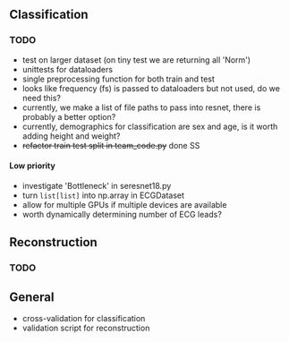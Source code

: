 ## Classification
### TODO
- test on larger dataset (on tiny test we are returning all 'Norm')
- unittests for dataloaders 
- single preprocessing function for both train and test
- looks like frequency (fs) is passed to dataloaders but not used, do we need this?
- currently, we make a list of file paths to pass into resnet, there is probably a better option?
- currently, demographics for classification are sex and age, is it worth adding height and weight?
- ~~refactor train test split in team_code.py~~ done SS

#### Low priority
- investigate 'Bottleneck' in seresnet18.py
- turn `list[list]` into np.array in ECGDataset
- allow for multiple GPUs if multiple devices are available
- worth dynamically determining number of ECG leads?

## Reconstruction
### TODO

## General
- cross-validation for classification
- validation script for reconstruction